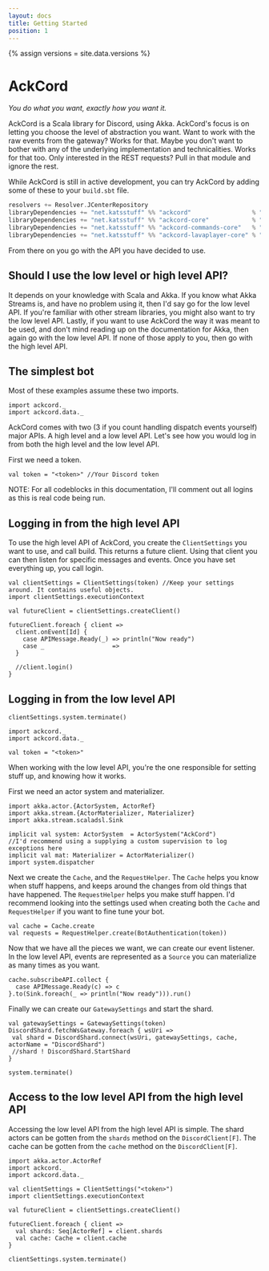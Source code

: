 ```yaml
---
layout: docs
title: Getting Started
position: 1
---
```


{% assign versions = site.data.versions %}

# AckCord
*You do what you want, exactly how you want it.*

AckCord is a Scala library for Discord, using Akka. AckCord's focus is on letting you choose the level of abstraction you want. Want to work with the raw events from the gateway? Works for that. Maybe you don't want to bother with any of the underlying implementation and technicalities. Works for that too. Only interested in the REST requests? Pull in that module and ignore the rest.

While AckCord is still in active development, you can try AckCord by adding some of these to your `build.sbt` file.
```scala
resolvers += Resolver.JCenterRepository
libraryDependencies += "net.katsstuff" %% "ackcord"                 % "{{versions.ackcord}}" //For high level API, includes all the other modules
libraryDependencies += "net.katsstuff" %% "ackcord-core"            % "{{versions.ackcord}}" //Low level core API
libraryDependencies += "net.katsstuff" %% "ackcord-commands-core"   % "{{versions.ackcord}}" //Low to mid level Commands API
libraryDependencies += "net.katsstuff" %% "ackcord-lavaplayer-core" % "{{versions.ackcord}}" //Low level lavaplayer API
```

From there on you go with the API you have decided to use.

## Should I use the low level or high level API?
It depends on your knowledge with Scala and Akka. If you know what Akka Streams is, and have no problem using it, then I'd say go for the low level API. If you're familiar with other stream libraries, you might also want to try the low level API. Lastly, if you want to use AckCord the way it was meant to be used, and don't mind reading up on the documentation for Akka, then again go with the low level API. If none of those apply to you, then go with the high level API.

## The simplest bot

Most of these examples assume these two imports.
```tut:silent
import ackcord._
import ackcord.data._
```

AckCord comes with two (3 if you count handling dispatch events yourself) major APIs. A high level and a low level API. Let's see how you would log in from both the high level and the low level API.

First we need a token.
```tut
val token = "<token>" //Your Discord token
```

NOTE: For all codeblocks in this documentation, I'll comment out all logins as this is real code being run.

## Logging in from the high level API

To use the high level API of AckCord, you create the `ClientSettings` you want to use, and call build. This returns a future client. Using that client you can then listen for specific messages and events. Once you have set everything up, you call login.
```tut
val clientSettings = ClientSettings(token) //Keep your settings around. It contains useful objects.
import clientSettings.executionContext

val futureClient = clientSettings.createClient()

futureClient.foreach { client =>
  client.onEvent[Id] {
    case APIMessage.Ready(_) => println("Now ready")
    case _                   =>
  }
  
  //client.login()
}
```

## Logging in from the low level API

```tut:invisible
clientSettings.system.terminate()
```

```tut:reset:invisible
import ackcord._
import ackcord.data._

val token = "<token>"
```

When working with the low level API, you're the one responsible for setting stuff up, and knowing how it works.

First we need an actor system and materializer.
```tut:silent
import akka.actor.{ActorSystem, ActorRef}
import akka.stream.{ActorMaterializer, Materializer}
import akka.stream.scaladsl.Sink

implicit val system: ActorSystem  = ActorSystem("AckCord")
//I'd recommend using a supplying a custom supervision to log exceptions here
implicit val mat: Materializer = ActorMaterializer()
import system.dispatcher
```

Next we create the `Cache`, and the `RequestHelper`. The `Cache` helps you know when stuff happens, and keeps around the changes from old things that have happened. The `RequestHelper` helps you make stuff happen. I'd recommend looking into the settings used when creating both the `Cache` and `RequestHelper` if you want to fine tune your bot.
```tut
val cache = Cache.create
val requests = RequestHelper.create(BotAuthentication(token))
```

Now that we have all the pieces we want, we can create our event listener. In the low level API, events are represented as a `Source` you can materialize as many times as you want.
```tut:silent
cache.subscribeAPI.collect {
  case APIMessage.Ready(c) => c
}.to(Sink.foreach(_ => println("Now ready"))).run()
```

Finally we can create our `GatewaySettings` and start the shard.
```tut
val gatewaySettings = GatewaySettings(token)
DiscordShard.fetchWsGateway.foreach { wsUri =>
 val shard = DiscordShard.connect(wsUri, gatewaySettings, cache, actorName = "DiscordShard")
 //shard ! DiscordShard.StartShard
}
```

```tut:invisible
system.terminate()
```

## Access to the low level API from the high level API
Accessing the low level API from the high level API is simple.
The shard actors can be gotten from the `shards` method on the `DiscordClient[F]`.
The cache can be gotten from the `cache` method on the `DiscordClient[F]`.

```tut:reset:invisible
import akka.actor.ActorRef
import ackcord._
import ackcord.data._

val clientSettings = ClientSettings("<token>")
import clientSettings.executionContext

val futureClient = clientSettings.createClient()
```

```tut
futureClient.foreach { client =>
  val shards: Seq[ActorRef] = client.shards
  val cache: Cache = client.cache
}
```

```tut:invisible
clientSettings.system.terminate()
```